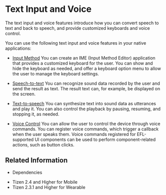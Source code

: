 # Text Input and Voice


The text input and voice features introduce how you can convert speech to text and back to speech, and provide customized keyboards and voice control.

You can use the following text input and voice features in your native applications:

- [Input Method](input-method.md)
You can create an IME (Input Method Editor) application that provides a customized keyboard for the user. You can show and hide the keyboard as needed, and offer a keyboard option menu to allow the user to manage the keyboard settings.

- [Speech-to-text](stt.md)
You can recognize sound data recorded by the user and send the result as text. The result text can, for example, be displayed on the screen.

- [Text-to-speech](tts.md)
You can synthesize text into sound data as utterances and play it. You can also control the playback by pausing, resuming, and stopping it, as needed.

- [Voice Control](voice-control.md)
You can allow the user to control the device through voice commands. You can register voice commands, which trigger a callback when the user speaks them. Voice commands registered for EFL-supported UI components can be used to perform component-related actions, such as button clicks.

## Related Information
* Dependencies
 - Tizen 2.4 and Higher for Mobile
 - Tizen 2.3.1 and Higher for Wearable
